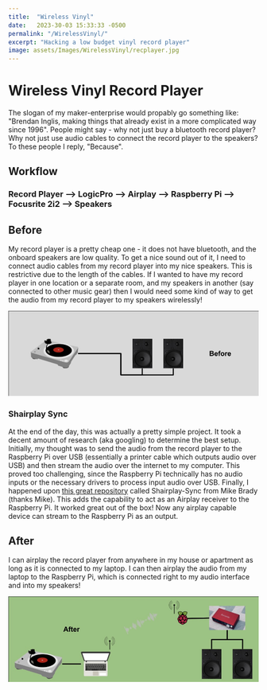 ```yaml
---
title:  "Wireless Vinyl"
date:   2023-30-03 15:33:33 -0500
permalink: "/WirelessVinyl/"
excerpt: "Hacking a low budget vinyl record player"
image: assets/Images/WirelessVinyl/recplayer.jpg
---
```

# Wireless Vinyl Record Player
The slogan of my maker-enterprise would propably go something like: "Brendan Inglis, making things that already exist in a more complicated way since 1996". People might say - why not just buy a bluetooth record player? Why not just use audio cables to connect the record player to the speakers? To these people I reply, "Because". 

## Workflow
### Record Player --> LogicPro --> Airplay --> Raspberry Pi --> Focusrite 2i2 --> Speakers

## Before
My record player is a pretty cheap one - it does not have bluetooth, and the onboard speakers are low quality. To get a nice sound out of it, I need to connect audio cables from my record player into my nice speakers. This is restrictive due to the length of the cables. If I wanted to have my record player in one location or a separate room, and my speakers in another (say connected to other music gear) then I would need some kind of way to get the audio from my record player to my speakers wirelessly!

![](/assets/Images/WirelessVinyl/before.jpg)


### Shairplay Sync
At the end of the day, this was actually a pretty simple project. It took a decent amount of research (aka googling) to determine the best setup. Initially, my thought was to send the audio from the record player to the Raspberry Pi over USB (essentially a printer cable which outputs audio over USB) and then stream the audio over the internet to my computer. This proved too challenging, since the Raspberry Pi technically has no audio inputs or the necessary drivers to process input audio over USB. Finally, I happened upon [this great repository](https://github.com/mikebrady/shairport-sync) called Shairplay-Sync from Mike Brady (thanks Mike). This adds the capability to act as an Airplay receiver to the Raspberry Pi. It worked great out of the box! Now any airplay capable device can stream to the Raspberry Pi as an output. 

## After 
I can airplay the record player from anywhere in my house or apartment as long as it is connected to my laptop. I can then airplay the audio from my laptop to the Raspberry Pi, which is connected right to my audio interface and into my speakers!

![](/assets/Images/WirelessVinyl/after.jpg)
